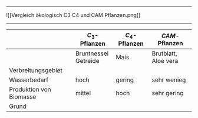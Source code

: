 
---

![[Vergleich ökologisch C3 C4 und CAM Pflanzen.png]]

---


|                         | $C_3$-Pflanzen          | $C_4$-Pflanzen | $CAM$-Pflanzen       |
| ----------------------- | ----------------------- | -------------- | -------------------- |
|                         | Bruntnessel<br>Getreide | Mais           | Brutblatt, Aloe vera |
| Verbreitungsgebiet      |                         |                |                      |
| Wasserbedarf            | hoch                    | gering         | sehr wenieg          |
| Produktion von Biomasse | mittel                  | hoch           | sehr gering          |
| Grund                   |                         |                |                      |




